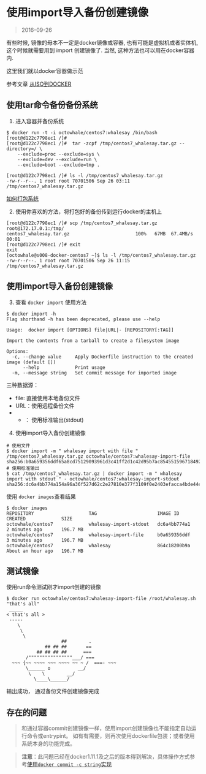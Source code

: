 # 使用import导入备份创建镜像

> 2016-09-26



有些时候, 镜像的母本不一定是docker镜像或容器, 也有可能是虚拟机或者实体机, 这个时候就需要用到 import 创建镜像了.
当然, 这种方法也可以用在docker容器内.

这里我们就以docker容器做示范

参考文章 [从ISO到DOCKER](http://wrfly.kfd.me/%E4%BB%8Eiso%E5%88%B0docker/)

## 使用tar命令备份备份系统

1. 进入容器并备份系统

```
$ docker run -t -i octowhale/centos7:whalesay /bin/bash
[root@d122c7798ec1 /]# 
[root@d122c7798ec1 /]#  tar -zcpf /tmp/centos7_whalesay.tar.gz --directory=/ \
    --exclude=proc --exclude=sys \
    --exclude=dev --exclude=run \
    --exclude=boot --exclude=tmp .
    
[root@d122c7798ec1 /]# ls -l /tmp/centos7_whalesay.tar.gz 
-rw-r--r--. 1 root root 70701506 Sep 26 03:11 /tmp/centos7_whalesay.tar.gz

```
[如何打包系统](http://www.aboutdebian.com/tar-backup.htm)


2. 使用你喜欢的方法，将打包好的备份传到运行docker的主机上
```
[root@d122c7798ec1 /]# scp /tmp/centos7_whalesay.tar.gz root@172.17.0.1:/tmp/
centos7_whalesay.tar.gz                        100%   67MB  67.4MB/s   00:01    
[root@d122c7798ec1 /]# exit
exit
[octowhale@s008-docker-centos7 ~]$ ls -l /tmp/centos7_whalesay.tar.gz 
-rw-r--r--. 1 root root 70701506 Sep 26 11:15 /tmp/centos7_whalesay.tar.gz

```

## 使用import导入备份创建镜像

3. 查看 ` docker import ` 使用方法
```
$ docker import -h
Flag shorthand -h has been deprecated, please use --help

Usage:  docker import [OPTIONS] file|URL|- [REPOSITORY[:TAG]]

Import the contents from a tarball to create a filesystem image

Options:
  -c, --change value     Apply Dockerfile instruction to the created image (default [])
      --help             Print usage
  -m, --message string   Set commit message for imported image
```
三种数据源：
+ file: 直接使用本地备份文件
+ URL：使用远程备份文件
+ - ： 使用标准输出(stdout)

4. 使用import导入备份创建镜像
```
# 使用文件
$ docker import -m " whalesay import with file " /tmp/centos7_whalesay.tar.gz octowhale/centos7:whalesay-import-file
sha256:b0a659356ddf65a8cd75129093961d3c41ff2d1c42d95b7ac854551596718492
# 使用标准输出
$ cat /tmp/centos7_whalesay.tar.gz | docker import -m " whalesay import with stdout " - octowhale/centos7:whalesay-import-stdout
sha256:dc6a4bb774a154a96a36f527d62c2e27810e377f3109f0e2403efacca4bde44e
```

使用 ` docker images `查看结果
```
$ docker images
REPOSITORY                    TAG                      IMAGE ID            CREATED             SIZE
octowhale/centos7             whalesay-import-stdout   dc6a4bb774a1        2 minutes ago       196.7 MB
octowhale/centos7             whalesay-import-file     b0a659356ddf        3 minutes ago       196.7 MB
octowhale/centos7             whalesay                 864c18200b9a        About an hour ago   196.7 MB
```

## 测试镜像
使用run命令测试刚才import创建的镜像

```
$ docker run octowhale/centos7:whalesay-import-file /root/whalesay.sh "that's all"
 _____
< that's all >
 -----
    \
     \
      \     
                    ##        .            
              ## ## ##       ==            
           ## ## ## ##      ===            
       /""""""""""""""""___/ ===        
  ~~~ {~~ ~~~~ ~~~ ~~~~ ~~ ~ /  ===- ~~~   
       \______ o          __/            
        \    \        __/             
          \____\______/   

```
输出成功， 通过备份文件创建镜像完成

## 存在的问题
> 和通过容器commit创建镜像一样，使用import创建镜像也不能指定自动运行命令或entrypint。
> 如有有需要，则再次使用dockerfile包装；或者使用系统本身的功能完成。


> **注意**：此问题已经在docker1.11.1及之后的版本得到解决，具体操作方式参考[使用`docker commit -c string`实现](./03-build-your-own-image-with-commit.md##commit创建镜像时添加自动运行cmd和entrypoint)


